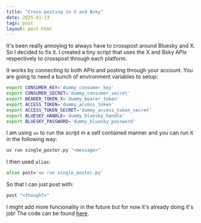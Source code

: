 ```yaml
---
title: "Cross posting in X and Bsky"
date: 2025-01-23
tags: post
layout: post.html
---
```


It's been really annoying to always have to crosspost around Bluesky and X.
So I decided to fix it. I created a tiny script that uses the X and Bsky APIs
respectively to crosspost through each platform.

It works by connecting to both APIs and posting through your account. You are
going to need a bunch of environment variables to setup:

```bash
export CONSUMER_KEY='dummy_consumer_key'
export CONSUMER_SECRET='dummy_consumer_secret'
export BEARER_TOKEN_X='dummy_bearer_token'
export ACCESS_TOKEN='dummy_access_token'
export ACCESS_TOKEN_SECRET='dummy_access_token_secret'
export BLUESKY_HANDLE='dummy_bluesky_handle'
export BLUESKY_PASSWORD='dummy_bluesky_password'
```

I am using `uv` to run the script in a self contained manner and you can run it
in the following way:

```bash
uv run single_poster.py "<message>"
```

I then used `alias`:

```bash
alias post='uv run single_poster.py'
```

So that I can just post with:

```bash
post "<thought>"
```

I might add more funcionality in the future but for now it's already doing it's
job! The code can be found [here](https://github.com/snat-s/m/blob/main/bsky/single_poster.py).
